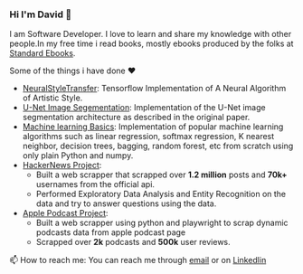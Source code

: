 
 ### Hi I'm David :wave:

 
I am Software Developer.
I love to learn and share my knowledge with other people.In my free time i read books, mostly ebooks produced by the folks at [Standard Ebooks]('https://standardebooks.org/').  

Some of the things i have done :heart:
- [NeuralStyleTransfer](https://github.com/david-adewoyin/NeuralStyleTransfer): Tensorflow Implementation of A Neural Algorithm of Artistic Style.
- [U-Net Image Segementation](https://github.com/david-adewoyin/UNet): Implementation of the U-Net image segmentation architecture as described in the original paper.
- [Machine learning Basics](https://github.com/david-adewoyin/machine_learning_basics): Implementation of popular machine learning algorithms such as linear regression, softmax regression, K nearest neighbor, decision trees, bagging, random forest, etc from scratch using only plain Python and numpy.
- [HackerNews Project](https://github.com/david-adewoyin/HackerNews):
  - Built a web scrapper that scrapped over **1.2 million** posts and **70k+** usernames from the official api.
  - Performed Exploratory Data Analysis and Entity Recognition on the data and try to answer questions using the data.
- [Apple Podcast Project](https://github.com/david-adewoyin/apple_podcasts):
  - Built a web scrapper using python and playwright to scrap dynamic podcasts data from apple podcast page
  - Scrapped  over **2k** podcasts and  **500k** user reviews.

:mailbox: How to reach me: You can reach me through [email]('mailto:davyadewoyin@gmail.com') or on [Linkedlin](https://www.linkedin.com/in/davyadewoyin/) 



<!--
**david-adewoyin/david-adewoyin** is a ✨ _special_ ✨ repository because its `README.md` (this file) appears on your GitHub profile.

Here are some ideas to get you started:

- 🔭 I’m currently working on ...
- 🌱 I’m currently learning ...
- 👯 I’m looking to collaborate on ...
- 🤔 I’m looking for help with ...
- 💬 Ask me about ...
- 📫 How to reach me: ...
- 😄 Pronouns: ...
- ⚡ Fun fact: ...
-->
